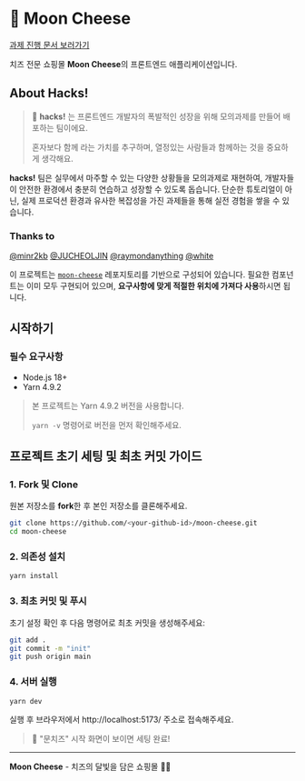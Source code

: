 # 🌙 Moon Cheese

[과제 진행 문서 보러가기](https://raymondanything.notion.site/25-Moon-Cheese-2411b06afbf180e583bed6420680b14b?pvs=74)


치즈 전문 쇼핑몰 **Moon Cheese**의 프론트엔드 애플리케이션입니다.

## About Hacks!

> 🚀 **hacks!** 는 프론트엔드 개발자의 폭발적인 성장을 위해 모의과제를 만들어 배포하는 팀이에요.
> 
> 혼자보다 함께 라는 가치를 추구하며, 열정있는 사람들과 함께하는 것을 중요하게 생각해요.

**hacks!** 팀은 실무에서 마주할 수 있는 다양한 상황들을 모의과제로 재현하여, 개발자들이 안전한 환경에서 충분히 연습하고 성장할 수 있도록 돕습니다. 단순한 튜토리얼이 아닌, 실제 프로덕션 환경과 유사한 복잡성을 가진 과제들을 통해 실전 경험을 쌓을 수 있습니다.

### Thanks to
[@minr2kb](https://github.com/minr2kb) [@JUCHEOLJIN](https://github.com/JUCHEOLJIN) [@raymondanything](https://github.com/raymondanythings) [@white](https://notefolio.net/white_note)


이 프로젝트는 [`moon-cheese`](https://github.com/hacks-team/moon-cheese-react) 레포지토리를 기반으로 구성되어 있습니다. 필요한 컴포넌트는 이미 모두 구현되어 있으며, **요구사항에 맞게 적절한 위치에 가져다 사용**하시면 됩니다.


## 시작하기

### 필수 요구사항

- Node.js 18+ 
- Yarn 4.9.2

> 본 프로젝트는 Yarn 4.9.2 버전을 사용합니다.
> 
> `yarn -v` 명령어로 버전을 먼저 확인해주세요.

## 프로젝트 초기 세팅 및 최초 커밋 가이드

### 1. Fork 및 Clone

원본 저장소를 **fork**한 후 본인 저장소를 클론해주세요.

```bash
git clone https://github.com/<your-github-id>/moon-cheese.git
cd moon-cheese
```

### 2. 의존성 설치

```bash
yarn install
```

### 3. 최초 커밋 및 푸시

초기 설정 확인 후 다음 명령어로 최초 커밋을 생성해주세요:

```bash
git add .
git commit -m "init"
git push origin main
```

### 4. 서버 실행

```bash
yarn dev
```

실행 후 브라우저에서 http://localhost:5173/ 주소로 접속해주세요.

> 🧀 "문치즈" 시작 화면이 보이면 세팅 완료!


---

**Moon Cheese** - 치즈의 달빛을 담은 쇼핑몰 🌙🧀
